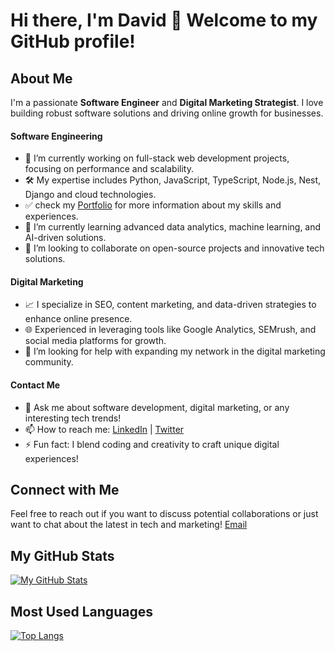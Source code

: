 # Hi there, I'm David 👋 Welcome to my GitHub profile!

## About Me
I'm a passionate **Software Engineer** and **Digital Marketing Strategist**. I love building robust software solutions and driving online growth for businesses.

#### Software Engineering
- 🔭 I’m currently working on full-stack web development projects, focusing on performance and scalability.
- 🛠️ My expertise includes Python, JavaScript, TypeScript, Node.js, Nest, Django and cloud technologies.
- ✅ check my [Portfolio](https://davidinnovates.surge.sh/) for more information about my skills and experiences.
- 🌱 I’m currently learning advanced data analytics, machine learning, and AI-driven solutions.
- 👯 I’m looking to collaborate on open-source projects and innovative tech solutions.

#### Digital Marketing
- 📈 I specialize in SEO, content marketing, and data-driven strategies to enhance online presence.
- 🌐 Experienced in leveraging tools like Google Analytics, SEMrush, and social media platforms for growth.
- 🤔 I’m looking for help with expanding my network in the digital marketing community.

#### Contact Me
- 💬 Ask me about software development, digital marketing, or any interesting tech trends!
- 📫 How to reach me: [LinkedIn](https://www.linkedin.com/in/david-olabode) | [Twitter](https://twitter.com/0x1P2)
- ⚡ Fun fact: I blend coding and creativity to craft unique digital experiences!

## Connect with Me
Feel free to reach out if you want to discuss potential collaborations or just want to chat about the latest in tech and marketing!
[Email](davidgreendevlops@gmail.com)

## My GitHub Stats

[![My GitHub Stats](https://github-readme-stats.vercel.app/api?username=Davidevlops&show_icons=true)](https://github.com/Davidevlops)

## Most Used Languages

[![Top Langs](https://github-readme-stats.vercel.app/api/top-langs/?username=Davidevlops)](https://github.com/davidevlops)
